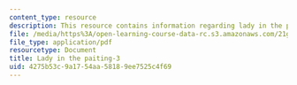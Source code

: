 ```yaml
---
content_type: resource
description: This resource contains information regarding lady in the painting.
file: /media/https%3A/open-learning-course-data-rc.s3.amazonaws.com/21g-103-chinese-iii-regular-fall-2003/4275b53c9a1754aa58189ee7525c4f69_MIT21G_103F03_painting3.pdf
file_type: application/pdf
resourcetype: Document
title: Lady in the paiting-3
uid: 4275b53c-9a17-54aa-5818-9ee7525c4f69
---
```

